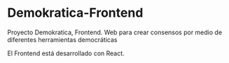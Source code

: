 # Demokratica-Frontend
Proyecto Demokratica, Frontend. Web para crear consensos por medio de diferentes herramientas democráticas

El Frontend está desarrollado con React.

